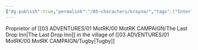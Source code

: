 ```yaml
---
{"dg-publish":true,"permalink":"/05-characters/krayna/","tags":["Interlopers"]}
---
```



Proprietor of [[03 ADVENTURES/01 MotRK/00 MotRK  CAMPAIGN/The Last Drop Inn\|The Last Drop Inn]] in the village of [[03 ADVENTURES/01 MotRK/00 MotRK  CAMPAIGN/Tugby\|Tugby]] 